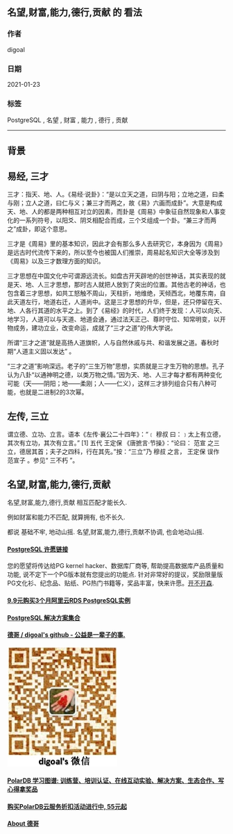 ## 名望,财富,能力,德行,贡献 的 看法       
                
### 作者                
digoal                
                
### 日期                
2021-01-23                
                
### 标签                
PostgreSQL , 名望 , 财富 , 能力 , 德行 , 贡献    
                
----                
                
## 背景     
## 易经, 三才   
三才：指天、地、人。《易经·说卦》：“是以立天之道，曰阴与阳；立地之道，曰柔与刚；立人之道，曰仁与义；兼三才而两之，故《易》六画而成卦”。大意是构成天、地、人的都是两种相互对立的因素，而卦是《周易》中象征自然现象和人事变化的一系列符号，以阳爻、阴爻相配合而成，三个爻组成一个卦。“兼三才而两之”成卦，即这个意思。  
  
三才是《周易》里的基本知识，因此才会有那么多人去研究它，本身因为《周易》是远古时代流传下来的，所以至今也被国人们推崇，周易起名知识大全等涉及到《周易》以及三才数理方面的知识。  
  
三才思想在中国文化中可谓源远流长。如盘古开天辟地的创世神话，其实表现的就是天、地、人三才思想，那时古人就把人放到了突出的位置。其他古老的神话，也包含着三才思想，如共工怒触不周山，天柱折，地维绝，天倾西北，地覆东南，自此天道左行，地道右迁，人道尚中。这是三才思想的升华，但是，还只停留在天、地、人各行其道的水平之上。到了《易经》的时代，人们终于发现：人可以向天、地学习，人道可以与天道、地道会通，通过法天正己、尊时守位、知常明变，以开物成务，建功立业，改变命运，成就了“三才之道”的伟大学说。  
  
所谓“三才之道”就是高扬人道旗帜，人与自然休戚与共、和谐发展之道。春秋时期“人道主义固以发达” 。  
  
“三才之道”影响深远。老子的“三生万物”思想，实质就是三才生万物的思想。孔子认为八卦“以通神明之德，以类万物之情。”因为天、地、人三才每才都有两种变化可能（天——阴阳；地——柔刚；人——仁义），这样三才排列组合只有八种可能，也就是二进制2的3次幂。     
  
## 左传, 三立  
谓立德、立功、立言。语本《左传·襄公二十四年》：“﹝ 穆叔 曰：﹞太上有立德，其次有立功，其次有立言。” [1]  五代 王定保 《唐摭言·节操》：“论曰： 范宣 之三立，德居其首；夫子之四科，行在其先。”按：“三立”乃 穆叔 之言， 王定保 误作 范宣子 。参见“ 三不朽 ”。        
  
## 名望,财富,能力,德行,贡献  
名望,财富,能力,德行,贡献 相互匹配才能长久.  
  
例如财富和能力不匹配, 就算拥有, 也不长久.   
  
都说 基础不牢, 地动山摇. 名望,财富,能力,德行,贡献不协调, 也会地动山摇.  
    
  
#### [PostgreSQL 许愿链接](https://github.com/digoal/blog/issues/76 "269ac3d1c492e938c0191101c7238216")
您的愿望将传达给PG kernel hacker、数据库厂商等, 帮助提高数据库产品质量和功能, 说不定下一个PG版本就有您提出的功能点. 针对非常好的提议，奖励限量版PG文化衫、纪念品、贴纸、PG热门书籍等，奖品丰富，快来许愿。[开不开森](https://github.com/digoal/blog/issues/76 "269ac3d1c492e938c0191101c7238216").  
  
  
#### [9.9元购买3个月阿里云RDS PostgreSQL实例](https://www.aliyun.com/database/postgresqlactivity "57258f76c37864c6e6d23383d05714ea")
  
  
#### [PostgreSQL 解决方案集合](https://yq.aliyun.com/topic/118 "40cff096e9ed7122c512b35d8561d9c8")
  
  
#### [德哥 / digoal's github - 公益是一辈子的事.](https://github.com/digoal/blog/blob/master/README.md "22709685feb7cab07d30f30387f0a9ae")
  
  
![digoal's wechat](../pic/digoal_weixin.jpg "f7ad92eeba24523fd47a6e1a0e691b59")
  
  
#### [PolarDB 学习图谱: 训练营、培训认证、在线互动实验、解决方案、生态合作、写心得拿奖品](https://www.aliyun.com/database/openpolardb/activity "8642f60e04ed0c814bf9cb9677976bd4")
  
  
#### [购买PolarDB云服务折扣活动进行中, 55元起](https://www.aliyun.com/activity/new/polardb-yunparter?userCode=bsb3t4al "e0495c413bedacabb75ff1e880be465a")
  
  
#### [About 德哥](https://github.com/digoal/blog/blob/master/me/readme.md "a37735981e7704886ffd590565582dd0")
  
